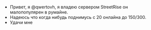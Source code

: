 - Привет, я @qwertovh, я владею сервером StreetRise он малопопулярен в румайне.
- Надеюсь что когда нибудь поднимусь с 20 онлайна до 150/300.
- Удачи мне
